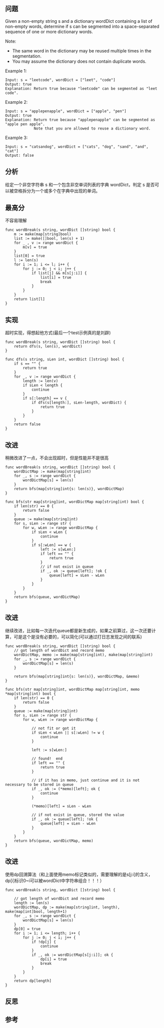 ## 问题
Given a non-empty string s and a dictionary wordDict containing a list of non-empty words, determine if s can be segmented into a space-separated sequence of one or more dictionary words.

Note:

- The same word in the dictionary may be reused multiple times in the segmentation.
- You may assume the dictionary does not contain duplicate words.

Example 1:
```
Input: s = "leetcode", wordDict = ["leet", "code"]
Output: true
Explanation: Return true because "leetcode" can be segmented as "leet code".
```

Example 2:
```
Input: s = "applepenapple", wordDict = ["apple", "pen"]
Output: true
Explanation: Return true because "applepenapple" can be segmented as "apple pen apple".
             Note that you are allowed to reuse a dictionary word.
```

Example 3:
```
Input: s = "catsandog", wordDict = ["cats", "dog", "sand", "and", "cat"]
Output: false
```

## 分析
给定一个非空字符串 s 和一个包含非空单词列表的字典 wordDict，判定 s 是否可以被空格拆分为一个或多个在字典中出现的单词。

## 最高分
不容易理解
```golang
func wordBreak(s string, wordDict []string) bool {
    m := make(map[string]bool)
    list := make([]bool, len(s) + 1)
    for _ , v := range wordDict {
        m[v] = true
    }
    list[0] = true
    l := len(s)
    for i := 1; i <= l; i++ {
        for j := 0; j < i; j++ {
            if list[j] && m[s[j:i]] {
                list[i] = true
                break
            }
        }
    }
    return list[l]
}
```

## 实现
超时实现，得想起他方式(最后一个test示例真的是刘辟)
```golang
func wordBreak(s string, wordDict []string) bool {
    return dfs(s, len(s), wordDict)
}

func dfs(s string, sLen int, wordDict []string) bool {
    if s == "" {
        return true
    }
    for _, v := range wordDict {
        length := len(v)
        if sLen < length {
            continue
        }
        if s[:length] == v {
            if dfs(s[length:], sLen-length, wordDict) {
                return true
            }
        }
    }
    return false
}
```

## 改进
稍微改进了一点，不会出现超时，但是性能并不是很高
```golang
func wordBreak(s string, wordDict []string) bool {
    wordDictMap := make(map[string]int)
    for _, s := range wordDict {
        wordDictMap[s] = len(s)
    }
    return bfs(map[string]int{s: len(s)}, wordDictMap)
}

func bfs(str map[string]int, wordDictMap map[string]int) bool {
    if len(str) == 0 {
        return false
    }
    queue := make(map[string]int)
    for s, sLen := range str {
        for w, wLen := range wordDictMap {
            if sLen < wLen {
                continue
            }
            if s[:wLen] == w {
                left := s[wLen:]
                if left == "" {
                    return true
                }
                // if not exist in queue
                if _, ok := queue[left]; !ok {
                    queue[left] = sLen - wLen
                }
            }
        }
    }
    return bfs(queue, wordDictMap)
}
```

## 改进
继续改进，比如每一次迭代queue都是新生成的，如果之前算过，这一次还要计算，可是这个是没有必要的，可以简化(可以通过打日志发现之间的联系)
```golang
func wordBreak(s string, wordDict []string) bool {
    // got length of wordDict and record memo
    wordDictMap, memo := make(map[string]int), make(map[string]int)
    for _, s := range wordDict {
        wordDictMap[s] = len(s)
    }

    return bfs(map[string]int{s: len(s)}, wordDictMap, &memo)
}

func bfs(str map[string]int, wordDictMap map[string]int, memo *map[string]int) bool {
    if len(str) == 0 {
        return false
    }
    queue := make(map[string]int)
    for s, sLen := range str {
        for w, wLen := range wordDictMap {

            // not fit or got it
            if sLen < wLen || s[:wLen] != w {
                continue
            }

            left := s[wLen:]

            // found!  end
            if left == "" {
                return true
            }

            // if it has in memo, just continue and it is not necessary to be stored in queue
            if _, ok := (*memo)[left]; ok {
                continue
            }

            (*memo)[left] = sLen - wLen

            // if not exist in queue, stored the value
            if _, ok := queue[left]; !ok {
                queue[left] = sLen - wLen
            }
        }
    }
    return bfs(queue, wordDictMap, memo)
}
```

## 改进
使用dp回溯算法（和上面使用memo标记类似的，需要理解的是s[j:i]的含义，dp[i]标识0~i可以被wordDict中字符串组合！！！）
```golang
func wordBreak(s string, wordDict []string) bool {

    // got length of wordDict and record memo
    length := len(s)
    wordDictMap, dp := make(map[string]int, length), make(map[int]bool, length+1)
    for _, s := range wordDict {
        wordDictMap[s] = len(s)
    }
    dp[0] = true
    for i := 1; i <= length; i++ {
        for j := 0; j < i; j++ {
            if !dp[j] {
                continue
            }
            if _, ok := wordDictMap[s[j:i]]; ok {
                dp[i] = true
                break
            }
        }
    }
    return dp[length]
}
```

## 反思

## 参考